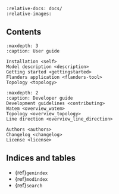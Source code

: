 ```{include} ../README.md
:relative-docs: docs/
:relative-images:
```

## Contents

```{toctree}
:maxdepth: 3
:caption: User guide

Installation <self>
Model description <description>
Getting started <gettingstarted>
Flanders application <flanders-tool>
Topology <topology>
```

```{toctree}
:maxdepth: 2
:caption: Developer guide
Development guidelines <contributing>
Watem <overview_watem>
Topology <overview_topology>
Line direction <overview_line_direction>

Authors <authors>
Changelog <changelog>
License <license>
```

## Indices and tables

* {ref}`genindex`
* {ref}`modindex`
* {ref}`search`

[Sphinx]: http://www.sphinx-doc.org/
[Markdown]: https://daringfireball.net/projects/markdown/
[reStructuredText]: http://www.sphinx-doc.org/en/master/usage/restructuredtext/basics.html
[MyST]: https://myst-parser.readthedocs.io/en/latest/
